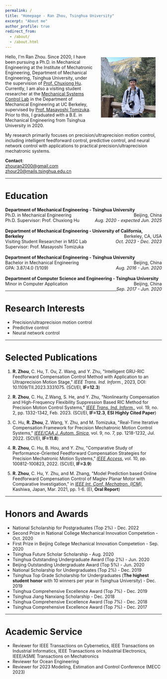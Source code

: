 ```yaml
---
permalink: /
title: "Homepage - Ran Zhou, Tsinghua University"
excerpt: "About me"
author_profile: true
redirect_from: 
  - /about/
  - /about.html
---
```


<p style="width:100%;">
  <img src="/images/Ran-Life.jpg" align="right" width="35%" alt="Life Photo of Ran" hspace="20" vspace="10">
</p>

Hello, I'm Ran Zhou. Since 2020, I have been pursuing a Ph.D. in Mechanical Engineering at the Institute of Mechatronic Engineering, Department of Mechanical Engineering, Tsinghua University, under the supervision of [Prof. Chuxiong Hu](https://www.me.tsinghua.edu.cn/en/info/1049/1315.htm). Currently, I am also a visiting student researcher at the [Mechanical Systems Control Lab](https://msc.berkeley.edu/) in the Department of Mechanical Engineering at UC Berkeley, supervised by [Prof. Masayoshi Tomizuka](https://me.berkeley.edu/people/masayoshi-tomizuka/). Prior to this, I graduated with a B.E. in Mechanical Engineering from Tsinghua University in 2020.

My research primarily focuses on precision/ultraprecision motion control, including intelligent feedforward control, predictive control, and neural network control with applications to practical precision/ultraprecision mechatronic systems.

**Contact**:  
[zhouran2000@gmail.com](mailto:zhouran2000@gmail.com)  
[zhour20@mails.tsinghua.edu.cn](mailto:zhour20@mails.tsinghua.edu.cn)

------

Education
======
<div class="education-entry">
  <strong>Department of Mechanical Engineering - Tsinghua University</strong>
  <span style="float: right;">Beijing, China</span><br>
  Ph.D. in Mechanical Engineering
  <span style="float: right; clear: right;"><em>Aug. 2020 - expected Jun. 2025</em></span><br>
  Ph.D. Supervisor: Prof. Chuxiong Hu
</div><br>

<div class="education-entry">
  <strong>Department of Mechanical Engineering - University of California, Berkeley</strong>
  <span style="float: right;">Berkeley, CA, USA</span><br>
  Visiting Student Researcher in MSC Lab
  <span style="float: right; clear: right;"><em>Oct. 2023 - Dec. 2023</em></span><br>
  Supervisor: Prof. Masayoshi Tomizuka
</div><br>

<div class="education-entry">
  <strong>Department of Mechanical Engineering - Tsinghua University</strong>
  <span style="float: right;">Beijing, China</span><br>
  Bachelor in Mechanical Engineering
  <span style="float: right; clear: right;"><em>Aug. 2016 - Jun. 2020</em></span><br>
  GPA: 3.87/4.0 (1/109)
</div><br>

<div class="education-entry">
  <strong>Department of Computer Science and Engineering - Tsinghua University</strong>
  <span style="float: right;">Beijing, China</span><br>
  Minor in Computer Application
  <span style="float: right; clear: right;"><em>Sep. 2017 - Jun. 2020</em></span><br>
</div>

------

Research Interests
======
- Precision/ultraprecision motion control
- Predictive control
- Neural network control

------

Selected Publications
=====
1. **R. Zhou**, C. Hu, T. Ou, Z. Wang, and Y. Zhu, "Intelligent GRU-RIC Feedforward Compensation Control Method with Application to an Ultraprecision Motion Stage," *IEEE Trans. Ind. Inform.*, 2023, DOI: 10.1109/TII.2023.3331075. (SCI/EI, **IF=12.3**)

1. **R. Zhou**, C. Hu, Z.Wang, S. He, and Y. Zhu, "Nonlinearity Compensation and High-Frequency Flexibility Suppression Based RIC Method for Precision Motion Control Systems," [*IEEE Trans. Ind. Inform.*](https://ieeexplore.ieee.org/document/9735319), vol. 19, no. 2, pp. 1332-1342, Feb. 2023. (SCI/EI, **IF=12.3**, **ESI Highly Cited Paper**)

1. C. Hu, **R. Zhou**, Z. Wang, Y. Zhu, and M. Tomizuka, "Real-Time Iterative Compensation Framework for Precision Mechatronic Motion Control Systems," [*IEEE/CAA J. Autom. Sinica*](https://ieeexplore.ieee.org/abstract/document/9812529), vol. 9, no. 7, pp. 1218-1232, Jul. 2022. (SCI/EI, **IF=11.8**)

1. **R. Zhou**, C. Hu, B. Hou, and Y. Zhu, "Comparative Study of Performance-Oriented Feedforward Compensation Strategies for Precision Mechatronic Motion Systems," [*IEEE Access*](https://ieeexplore.ieee.org/abstract/document/9893809), vol. 10, pp. 100812-100823, 2022. (SCI/EI, **IF=3.9**)

1. **R. Zhou**, C. Hu, Y. Zhu, and M. Zhang, "Model Prediction based Online Feedforward Compensation Control of Maglev Planar Motor with Comparative Investigation," in [*IEEE Int. Conf. Mechatron. (ICM)*](https://ieeexplore.ieee.org/abstract/document/9385613), Kashiwa, Japan, Mar. 2021, pp. 1-6. (EI, **Oral Report**)

------

Honors and Awards
=====
- National Scholarship for Postgraduates (Top 2%) - Dec. 2022
- Second Prize in National College Mechanical Innovation Competetion - Oct. 2020
- First Prize in Beijing College Mechanical Innovation Competetion - Sep. 2020
- Tsinghua Future Scholar Scholarship - Aug. 2020
- Tsinghua Outstanding Undergraduate Award (Top 2%) - Jun. 2020
- Beijing Outstanding Undergraduate Award (Top 5%) - Jun. 2020
- National Scholarship for Undergraduates (Top 2%) - Dec. 2019
- Tsinghua Top Grade Scholarship for Undergraduates (**The highest student honor** with 10 winners per year in Tsinghua University) - Dec. 2019
- Tsinghua Comprehensive Excellence Award (Top 7%) - Dec. 2019
- Tsinghua Jiang Nanxiang Scholarship - Dec. 2018
- Tsinghua Comprehensive Excellence Award (Top 7%) - Dec. 2018
- Tsinghua Comprehensive Excellence Award (Top 7%) - Dec. 2017

------

Academic Service
=====
- Reviewer for IEEE Transactions on Cybernetics, IEEE Transactions on Industrial Informatics, IEEE Transactions on Industrial Electronics, IEEE/ASME Transactions on Mechatronics
- Reviewer for Ocean Engineering
- Reviewer for 2023 Modeling, Estimation and Control Conference (MECC 2023)
